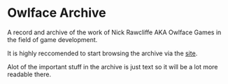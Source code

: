 # Owlface Archive
A record and archive of the work of Nick Rawcliffe AKA Owlface Games in the field of game development.

It is highly reccomended to start browsing the archive via the [site](https://owlfacegames.github.io/owlface_archive/).

Alot of the important stuff in the archive is just text so it will be a lot more readable there.
